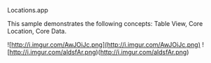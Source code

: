 Locations.app

This sample demonstrates the following concepts: Table View, Core Location, Core Data.

![http://i.imgur.com/AwJOiJc.png](http://i.imgur.com/AwJOiJc.png)
![http://i.imgur.com/aldsfAr.png)(http://i.imgur.com/aldsfAr.png)
